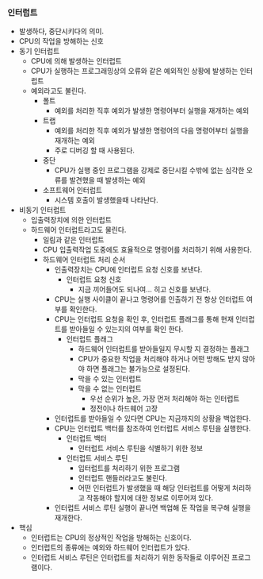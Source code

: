 ### 인터럽트

- 발생하다, 중단시키다의 의미.
- CPU의 작업을 방해하는 신호
- 동기 인터럽트
    - CPU에 의해 발생하는 인터럽트
    - CPU가 실행하는 프로그래밍상의 오류와 같은 예외적인 상황에 발생하는 인터럽트
    - 예외라고도 불린다.
        - 폴트
            - 예외를 처리한 직후 예외가 발생한 명령어부터 실행을 재개하는 예외
        - 트랩
            - 예외를 처리한 직후 예외가 발생한 명령어의 다음 명령어부터 실행을 재개하는 예외
            - 주로 디버깅 할 때 사용된다.
        - 중단
            - CPU가 실행 중인 프로그램을 강제로 중단시킬 수밖에 없는 심각한 오류를 발견했을 때 발생하는 예외
        - 소프트웨어 인터럽트
            - 시스템 호출이 발생했을때 나타난다.
- 비동기 인터럽트
    - 입출력장치에 의한 인터럽트
    - 하드웨어 인터럽트라고도 물린다.
        - 일림과 같은 인터럽트
        - CPU 입출력작업 도중에도 효율적으로 명령어를 처리하기 위해 사용한다.
        - 하드웨어 인터럽트 처리 순서
            - 인출력장치는 CPU에 인터럽트 요청 신호를 보낸다.
                - 인터럽트 요청 신호
                    - 지금 끼어들어도 되나여… 히고 신호를 보낸다.
            - CPU는 실행 사이클이 끝나고 명령어를 인출하기 전 항상 인터럽트 여부를 확인한다.
            - CPU는 인터럽트 요청을 확인 후, 인터럽트 플래그를 통해 현재 인터럽트를 받아들일 수 있는지의 여부를 확인 한다.
                - 인터럽트 플래그
                    - 하드웨어 인터럽트를 받아들일지 무시할 지 결정하는 플래그
                    - CPU가 중요한 작업을 처리해야 하거나 어떤 방해도 받지 않아야 하면 플래그는 불가능으로 설정된다.
                    - 막을 수 있는 인터럽트
                    - 막을 수 없는 인터럽트
                        - 우선 순위가 높은, 가장 먼저 처리해야 하는 인터럽트
                        - 정전이나 하드웨어 고장
            - 인터럽트를 받아들일 수 있다면 CPU는 지금까지의 상황을 백업한다.
            - CPU는 인터럽트 백터를 참조하여 인터럽트 서비스 루틴을 실행한다.
                - 인터럽트 백터
                    - 인터럽트 서비스 루틴을 식별하기 위한 정보
                - 인터럽트 서비스 루틴
                    - 입터럽트를 처리하기 위한 프로그램
                    - 인터럽트 핸들러라고도 불린다.
                    - 어떤 인터럽트가 발생했을 때 해당 인터럽트를 어떻게 처리하고 작동해야 할지에 대한 정보로 이루어져 있다.
            - 인터럽트 서비스 루틴 실행이 끝나면 백업해 둔 작업을 복구해 실행을 재개한다.
- 핵심
    - 인터럽트는 CPU의 정상적인 작업을 방해하는 신호이다.
    - 인터럽트의 종류에는 예외와 하드웨어 인터럽트가 있다.
    - 인터럽트 서비스 루틴은 인터럽트를 처리하기 위한 동작들로 이루어진 프로그램이다.
